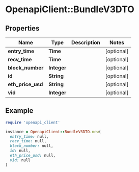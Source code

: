 # OpenapiClient::BundleV3DTO

## Properties

| Name | Type | Description | Notes |
| ---- | ---- | ----------- | ----- |
| **entry_time** | **Time** |  | [optional] |
| **recv_time** | **Time** |  | [optional] |
| **block_number** | **Integer** |  | [optional] |
| **id** | **String** |  | [optional] |
| **eth_price_usd** | **String** |  | [optional] |
| **vid** | **Integer** |  | [optional] |

## Example

```ruby
require 'openapi_client'

instance = OpenapiClient::BundleV3DTO.new(
  entry_time: null,
  recv_time: null,
  block_number: null,
  id: null,
  eth_price_usd: null,
  vid: null
)
```

